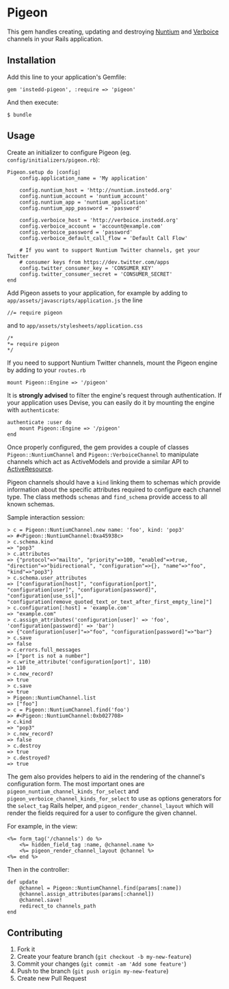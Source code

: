 # Pigeon

This gem handles creating, updating and destroying
[Nuntium](http://nuntium.instedd.org) and
[Verboice](http://verboice.instedd.org) channels in your Rails application.

## Installation

Add this line to your application's Gemfile:

    gem 'instedd-pigeon', :require => 'pigeon'

And then execute:

    $ bundle

## Usage

Create an initializer to configure Pigeon (eg. `config/initializers/pigeon.rb`):

    Pigeon.setup do |config|
        config.application_name = 'My application'

        config.nuntium_host = 'http://nuntium.instedd.org'
        config.nuntium_account = 'nuntium_account'
        config.nuntium_app = 'nuntium_application'
        config.nuntium_app_password = 'password'

        config.verboice_host = 'http://verboice.instedd.org'
        config.verboice_account = 'account@example.com'
        config.verboice_password = 'password'
        config.verboice_default_call_flow = 'Default Call Flow'

        # If you want to support Nuntium Twitter channels, get your Twitter
        # consumer keys from https://dev.twitter.com/apps
        config.twitter_consumer_key = 'CONSUMER_KEY'
        config.twitter_consumer_secret = 'CONSUMER_SECRET'
    end

Add Pigeon assets to your application, for example by adding to
`app/assets/javascripts/application.js` the line

    //= require pigeon

and to `app/assets/stylesheets/application.css`

    /*
    *= require pigeon
    */

If you need to support Nuntium Twitter channels, mount the Pigeon engine by
adding to your `routes.rb`

    mount Pigeon::Engine => '/pigeon'

It is **strongly advised** to filter the engine's request through
authentication. If your application uses Devise, you can easily do it by
mounting the engine with `authenticate`:

    authenticate :user do
        mount Pigeon::Engine => '/pigeon'
    end

Once properly configured, the gem provides a couple of classes
`Pigeon::NuntiumChannel` and `Pigeon::VerboiceChannel` to manipulate channels
which act as ActiveModels and provide a similar API to
[ActiveResource](https://github.com/rails/activeresource).

Pigeon channels should have a `kind` linking them to schemas which provide
information about the specific attributes required to configure each channel
type. The class methods `schemas` and `find_schema` provide access to all known
schemas.

Sample interaction session:

    > c = Pigeon::NuntiumChannel.new name: 'foo', kind: 'pop3'
    => #<Pigeon::NuntiumChannel:0xa45938c>
    > c.schema.kind
    => "pop3"
    > c.attributes
    => {"protocol"=>"mailto", "priority"=>100, "enabled"=>true, "direction"=>"bidirectional", "configuration"=>{}, "name"=>"foo", "kind"=>"pop3"}
    > c.schema.user_attributes
    => ["configuration[host]", "configuration[port]", "configuration[user]", "configuration[password]", "configuration[use_ssl]", "configuration[remove_quoted_text_or_text_after_first_empty_line]"]
    > c.configuration[:host] = 'example.com'
    => "example.com"
    > c.assign_attributes('configuration[user]' => 'foo', 'configuration[password]' => 'bar')
    => {"configuration[user]"=>"foo", "configuration[password]"=>"bar"}
    > c.save
    => false
    > c.errors.full_messages
    => ["port is not a number"]
    > c.write_attribute('configuration[port]', 110)
    => 110
    > c.new_record?
    => true
    > c.save
    => true
    > Pigeon::NuntiumChannel.list
    => ["foo"]
    > c = Pigeon::NuntiumChannel.find('foo')
    => #<Pigeon::NuntiumChannel:0xb027708>
    > c.kind
    => "pop3"
    > c.new_record?
    => false
    > c.destroy
    => true
    > c.destroyed?
    => true

The gem also provides helpers to aid in the rendering of the channel's
configuration form. The most important ones are
`pigeon_nuntium_channel_kinds_for_select` and
`pigeon_verboice_channel_kinds_for_select` to use as options generators for the
`select_tag` Rails helper, and `pigeon_render_channel_layout` which will render
the fields required for a user to configure the given channel.

For example, in the view:

    <%= form_tag('/channels') do %>
        <%= hidden_field_tag :name, @channel.name %>
        <%= pigeon_render_channel_layout @channel %>
    <%= end %>

Then in the controller:

    def update
        @channel = Pigeon::NuntiumChannel.find(params[:name])
        @channel.assign_attributes(params[:channel])
        @channel.save!
        redirect_to channels_path
    end

## Contributing

1. Fork it
2. Create your feature branch (`git checkout -b my-new-feature`)
3. Commit your changes (`git commit -am 'Add some feature'`)
4. Push to the branch (`git push origin my-new-feature`)
5. Create new Pull Request
